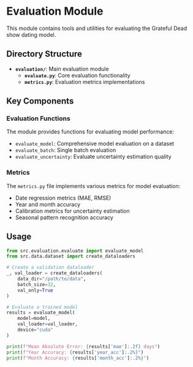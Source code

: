 # Evaluation Module

This module contains tools and utilities for evaluating the Grateful Dead show dating model.

## Directory Structure

- **`evaluation/`**: Main evaluation module
  - **`evaluate.py`**: Core evaluation functionality
  - **`metrics.py`**: Evaluation metrics implementations

## Key Components

### Evaluation Functions

The module provides functions for evaluating model performance:

- `evaluate_model`: Comprehensive model evaluation on a dataset
- `evaluate_batch`: Single batch evaluation
- `evaluate_uncertainty`: Evaluate uncertainty estimation quality

### Metrics

The `metrics.py` file implements various metrics for model evaluation:

- Date regression metrics (MAE, RMSE)
- Year and month accuracy
- Calibration metrics for uncertainty estimation
- Seasonal pattern recognition accuracy

## Usage

```python
from src.evaluation.evaluate import evaluate_model
from src.data.dataset import create_dataloaders

# Create a validation dataloader
_, val_loader = create_dataloaders(
    data_dir="/path/to/data",
    batch_size=32,
    val_only=True
)

# Evaluate a trained model
results = evaluate_model(
    model=model,
    val_loader=val_loader,
    device="cuda"
)

print(f"Mean Absolute Error: {results['mae']:.2f} days")
print(f"Year Accuracy: {results['year_acc']:.2%}")
print(f"Month Accuracy: {results['month_acc']:.2%}")
```